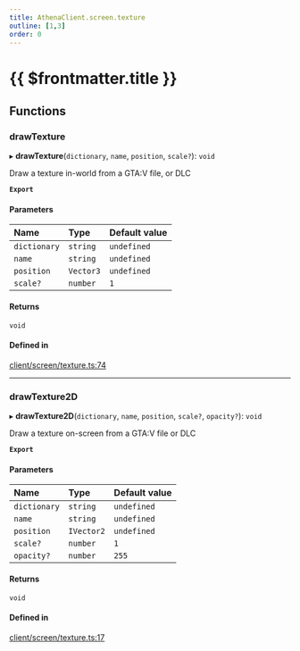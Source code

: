 ```yaml
---
title: AthenaClient.screen.texture
outline: [1,3]
order: 0
---
```


# {{ $frontmatter.title }}


## Functions

### drawTexture

▸ **drawTexture**(`dictionary`, `name`, `position`, `scale?`): `void`

Draw a texture in-world from a GTA:V file, or DLC

**`Export`**

#### Parameters

| Name | Type | Default value |
| :------ | :------ | :------ |
| `dictionary` | `string` | `undefined` |
| `name` | `string` | `undefined` |
| `position` | `Vector3` | `undefined` |
| `scale?` | `number` | `1` |

#### Returns

`void`

#### Defined in

[client/screen/texture.ts:74](https://github.com/Stuyk/altv-athena/blob/2ba937d/src/core/client/screen/texture.ts#L74)

___

### drawTexture2D

▸ **drawTexture2D**(`dictionary`, `name`, `position`, `scale?`, `opacity?`): `void`

Draw a texture on-screen from a GTA:V file or DLC

**`Export`**

#### Parameters

| Name | Type | Default value |
| :------ | :------ | :------ |
| `dictionary` | `string` | `undefined` |
| `name` | `string` | `undefined` |
| `position` | `IVector2` | `undefined` |
| `scale?` | `number` | `1` |
| `opacity?` | `number` | `255` |

#### Returns

`void`

#### Defined in

[client/screen/texture.ts:17](https://github.com/Stuyk/altv-athena/blob/2ba937d/src/core/client/screen/texture.ts#L17)
